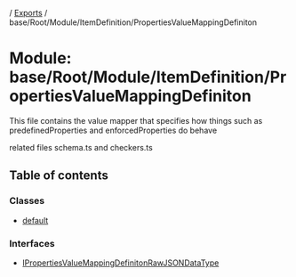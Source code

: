 [](../README.md) / [Exports](../modules.md) / base/Root/Module/ItemDefinition/PropertiesValueMappingDefiniton

# Module: base/Root/Module/ItemDefinition/PropertiesValueMappingDefiniton

This file contains the value mapper that specifies how things such as
predefinedProperties and enforcedProperties do behave

related files schema.ts and checkers.ts

## Table of contents

### Classes

- [default](../classes/base_root_module_itemdefinition_propertiesvaluemappingdefiniton.default.md)

### Interfaces

- [IPropertiesValueMappingDefinitonRawJSONDataType](../interfaces/base_root_module_itemdefinition_propertiesvaluemappingdefiniton.ipropertiesvaluemappingdefinitonrawjsondatatype.md)
